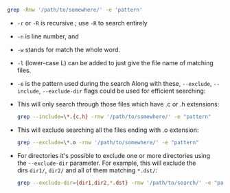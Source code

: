 
```bash
grep -Rnw '/path/to/somewhere/' -e 'pattern'
```

- `-r` or `-R` is recursive ; use `-R` to search entirely
- `-n` is line number, and
- `-w` stands for match the whole word.
- `-l` (lower-case L) can be added to just give the file name of matching files.
- `-e` is the pattern used during the search
Along with these, `--exclude`, `--include`, `--exclude-dir` flags could be used for efficient searching:

- This will only search through those files which have .c or .h extensions:
    
    ```bash
    grep --include=\*.{c,h} -rnw '/path/to/somewhere/' -e "pattern"
    ```
    
- This will exclude searching all the files ending with .o extension:
    
    ```bash
    grep --exclude=\*.o -rnw '/path/to/somewhere/' -e "pattern"
    ```
    
- For directories it's possible to exclude one or more directories using the `--exclude-dir` parameter. For example, this will exclude the dirs `dir1/`, `dir2/` and all of them matching `*.dst/`:
    
    ```bash
    grep --exclude-dir={dir1,dir2,*.dst} -rnw '/path/to/search/' -e "pattern"
    ```